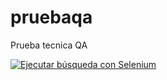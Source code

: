 # pruebaqa
Prueba tecnica QA

[![Ejecutar búsqueda con Selenium](https://github.com/rambojr10/pruebaqa/actions/workflows/busquedaDatacrm.yml/badge.svg)](https://github.com/rambojr10/pruebaqa/actions/workflows/busquedaDatacrm.yml)